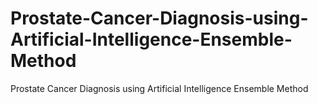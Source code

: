 # Prostate-Cancer-Diagnosis-using-Artificial-Intelligence-Ensemble-Method
Prostate Cancer Diagnosis using Artificial Intelligence Ensemble Method
